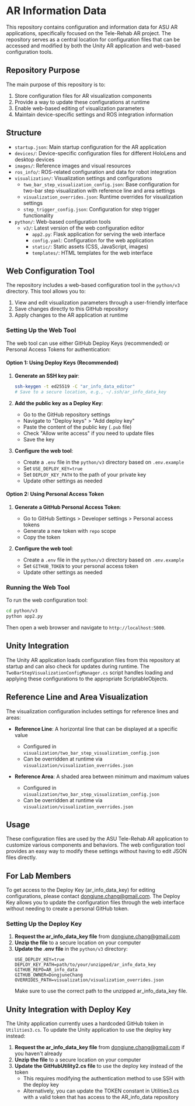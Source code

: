 # AR Information Data

This repository contains configuration and information data for ASU AR applications, specifically focused on the Tele-Rehab AR project. The repository serves as a central location for configuration files that can be accessed and modified by both the Unity AR application and web-based configuration tools.

## Repository Purpose

The main purpose of this repository is to:
1. Store configuration files for AR visualization components
2. Provide a way to update these configurations at runtime
3. Enable web-based editing of visualization parameters
4. Maintain device-specific settings and ROS integration information

## Structure

- `startup.json`: Main startup configuration for the AR application
- `devices/`: Device-specific configuration files for different HoloLens and desktop devices
- `images/`: Reference images and visual resources
- `ros_info/`: ROS-related configuration and data for robot integration
- `visualization/`: Visualization settings and configurations
  - `two_bar_step_visualization_config.json`: Base configuration for two-bar step visualization with reference line and area settings
  - `visualization_overrides.json`: Runtime overrides for visualization settings
  - `step_trigger_config.json`: Configuration for step trigger functionality
- `python/`: Web-based configuration tools
  - `v3/`: Latest version of the web configuration editor
    - `app2.py`: Flask application for serving the web interface
    - `config.yaml`: Configuration for the web application
    - `static/`: Static assets (CSS, JavaScript, images)
    - `templates/`: HTML templates for the web interface

## Web Configuration Tool

The repository includes a web-based configuration tool in the `python/v3` directory. This tool allows you to:

1. View and edit visualization parameters through a user-friendly interface
2. Save changes directly to this GitHub repository
3. Apply changes to the AR application at runtime

### Setting Up the Web Tool

The web tool can use either GitHub Deploy Keys (recommended) or Personal Access Tokens for authentication:

#### Option 1: Using Deploy Keys (Recommended)

1. **Generate an SSH key pair**:
   ```bash
   ssh-keygen -t ed25519 -C "ar_info_data_editor"
   # Save to a secure location, e.g., ~/.ssh/ar_info_data_key
   ```

2. **Add the public key as a Deploy Key**:
   - Go to the GitHub repository settings
   - Navigate to "Deploy keys" > "Add deploy key"
   - Paste the content of the public key (`.pub` file)
   - Check "Allow write access" if you need to update files
   - Save the key

3. **Configure the web tool**:
   - Create a `.env` file in the `python/v3` directory based on `.env.example`
   - Set `USE_DEPLOY_KEY=true`
   - Set `DEPLOY_KEY_PATH` to the path of your private key
   - Update other settings as needed

#### Option 2: Using Personal Access Token

1. **Generate a GitHub Personal Access Token**:
   - Go to GitHub Settings > Developer settings > Personal access tokens
   - Generate a new token with `repo` scope
   - Copy the token

2. **Configure the web tool**:
   - Create a `.env` file in the `python/v3` directory based on `.env.example`
   - Set `GITHUB_TOKEN` to your personal access token
   - Update other settings as needed

### Running the Web Tool

To run the web configuration tool:

```bash
cd python/v3
python app2.py
```

Then open a web browser and navigate to `http://localhost:5000`.

## Unity Integration

The Unity AR application loads configuration files from this repository at startup and can also check for updates during runtime. The `TwoBarStepVisualizationConfigManager.cs` script handles loading and applying these configurations to the appropriate ScriptableObjects.

## Reference Line and Area Visualization

The visualization configuration includes settings for reference lines and areas:

- **Reference Line**: A horizontal line that can be displayed at a specific value
  - Configured in `visualization/two_bar_step_visualization_config.json`
  - Can be overridden at runtime via `visualization/visualization_overrides.json`

- **Reference Area**: A shaded area between minimum and maximum values
  - Configured in `visualization/two_bar_step_visualization_config.json`
  - Can be overridden at runtime via `visualization/visualization_overrides.json`

## Usage

These configuration files are used by the ASU Tele-Rehab AR application to customize various components and behaviors. The web configuration tool provides an easy way to modify these settings without having to edit JSON files directly.

## For Lab Members

To get access to the Deploy Key (ar_info_data_key) for editing configurations, please contact dongjune.chang@gmail.com. The Deploy Key allows you to update the configuration files through the web interface without needing to create a personal GitHub token.

### Setting Up the Deploy Key

1. **Request the ar_info_data_key file** from dongjune.chang@gmail.com
2. **Unzip the file** to a secure location on your computer
3. **Update the .env file** in the `python/v3` directory:
   ```
   USE_DEPLOY_KEY=true
   DEPLOY_KEY_PATH=path/to/your/unzipped/ar_info_data_key
   GITHUB_REPO=AR_info_data
   GITHUB_OWNER=DongjuneChang
   OVERRIDES_PATH=visualization/visualization_overrides.json
   ```
   Make sure to use the correct path to the unzipped ar_info_data_key file.

## Unity Integration with Deploy Key

The Unity application currently uses a hardcoded GitHub token in `Utilities3.cs`. To update the Unity application to use the deploy key instead:

1. **Request the ar_info_data_key file** from dongjune.chang@gmail.com if you haven't already
2. **Unzip the file** to a secure location on your computer
3. **Update the GitHubUtility2.cs file** to use the deploy key instead of the token
   - This requires modifying the authentication method to use SSH with the deploy key
   - Alternatively, you can update the TOKEN constant in Utilities3.cs with a valid token that has access to the AR_info_data repository
